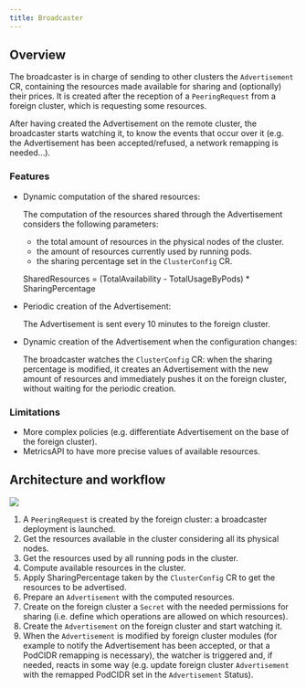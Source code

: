 ```yaml
---
title: Broadcaster
---
```


## Overview
The broadcaster is in charge of sending to other clusters the `Advertisement` CR, containing the resources made available
for sharing and (optionally) their prices.
It is created after the reception of a `PeeringRequest` from a foreign cluster, which is requesting some resources.

After having created the Advertisement on the remote cluster, the broadcaster starts watching it, to know the events that occur over it
(e.g. the Advertisement has been accepted/refused, a network remapping is needed...).

### Features
* Dynamic computation of the shared resources:

  The computation of the resources shared through the Advertisement considers the following parameters:
    - the total amount of resources in the physical nodes of the cluster.
    - the amount of resources currently used by running pods.
    - the sharing percentage set in the `ClusterConfig` CR.

   SharedResources = (TotalAvailability - TotalUsageByPods) * SharingPercentage
* Periodic creation of the Advertisement:

   The Advertisement is sent every 10 minutes to the foreign cluster.
* Dynamic creation of the Advertisement when the configuration changes:

   The broadcaster watches the `ClusterConfig` CR: when the sharing percentage is modified, it creates an Advertisement with
   the new amount of resources and immediately pushes it on the foreign cluster, without waiting for the periodic creation.

### Limitations
* More complex policies (e.g. differentiate Advertisement on the base of the foreign cluster).
* MetricsAPI to have more precise values of available resources.

## Architecture and workflow

![](/images/advertisement-protocol/broadcaster-workflow.png)

1. A `PeeringRequest` is created by the foreign cluster: a broadcaster deployment is launched.
2. Get the resources available in the cluster considering all its physical nodes.
3. Get the resources used by all running pods in the cluster.
4. Compute available resources in the cluster.
5. Apply SharingPercentage taken by the `ClusterConfig` CR to get the resources to be advertised.
6. Prepare an `Advertisement` with the computed resources.
7. Create on the foreign cluster a `Secret` with the needed permissions for sharing (i.e. define which operations are allowed on which resources).
8. Create the `Advertisement` on the foreign cluster and start watching it.
9. When the `Advertisement` is modified by foreign cluster modules (for example to notify the Advertisement has been accepted,
   or that a PodCIDR remapping is necessary), the watcher is triggered and, if needed, reacts in some way
   (e.g. update foreign cluster `Advertisement` with the remapped PodCIDR set in the `Advertisement` Status).
